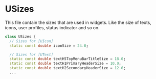 # USizes

This file contain the sizes that are used in widgets. Like the size of texts, icons, user profiles, status indicator and so on.

```dart 
class USizes {
  // Sizes for [UIcon]
  static const double iconSize = 24.0;

  // Sizes for [UText]
  static const double textH5TopMenuBarTitleSize = 18.0;
  static const double textH1PrimaryHeaderSize = 10.0;
  static const double textH2SecondaryHeaderSize = 12.0;
  ...
  ```